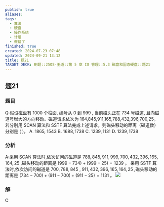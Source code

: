 ```yaml
---
publish: true
aliases: 
tags:
  - 算法
  - 硬盘
  - 操作系统
  - 计组
  - 做错了
finished: true
created: 2024-07-23 07:48
updated: 2024-09-21 13:12
title: 题21
TARGET DECK: 刷题::25OS-王道::第 5 章 IO 管理::5.3 磁盘和固态硬盘::题21
---
```


## 题21
### 题目
Q:假设磁盘有 1000 个柱面, 编号从 0 到 999 , 当前磁头正在 734 号磁道, 且向磁道号增大的方向移动。磁道请求依次为 164,845,911,165,788,432,396,700,25，若分别用 SCAN 算法和 SSTF 算法完成上述请求，则磁头移动的距离（磁道数）分别是 ( )。
A. 1865, 1543 B. ${1688},{1738}$ C. ${1239},{1131}$ D. ${1239},{1738}$
### 分析
A:采用 SCAN 算法时,依次访问的磁道是 ${788},{845},{911},{999},{700},{432},{396},{165},{164},{25}$ ,磁头移动的距离是 $( {{999} - {734}}) + ( {{999} - {25}}) = {1239}$ 。
采用 SSTF 算法时,依次访问的磁道是 ${700},{788},{845}$ , ${911},{432},{396},{165},{164},{25}$ ,磁头移动的距离是 $( {{734} - {700}}) + ( {{911} - {700}}) + ( {{911} - {25}}) = {1131}$ 。
![](https://img.hwenyi.tech/202408112038013.webp)
### 解
C
